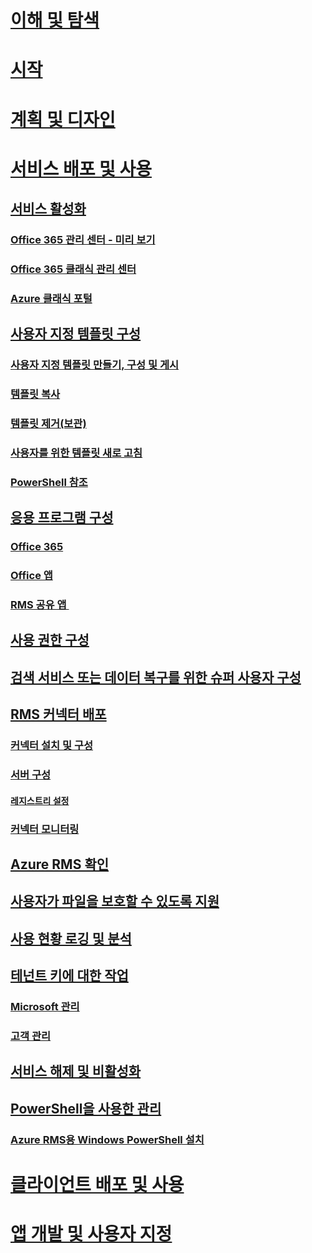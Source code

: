 # [이해 및 탐색](/rights-management/understand-explore/azure-rights-management)
# [시작](/rights-management/get-started/requirements-azure-rms)
# [계획 및 디자인](/rights-management/plan-design/deployment-roadmap)
# [서비스 배포 및 사용](activate-service.md)
## [서비스 활성화](activate-service.md)
### [Office 365 관리 센터 - 미리 보기](activate-office365-preview.md)
### [Office 365 클래식 관리 센터](activate-office365-classic.md)
### [Azure 클래식 포털](activate-azure-classic.md)
## [사용자 지정 템플릿 구성](configure-custom-templates.md)
### [사용자 지정 템플릿 만들기, 구성 및 게시](create-template.md) 
### [템플릿 복사](copy-template.md)
### [템플릿 제거(보관)](remove-template.md) 
### [사용자를 위한 템플릿 새로 고침](refresh-templates.md)
### [PowerShell 참조](configure-templates-with-powershell.md)
## [응용 프로그램 구성](configure-applications.md)
### [Office 365](configure-office365.md)
### [Office 앱](configure-office-apps.md)
### [RMS 공유 앱 ](configure-sharing-app.md)
## [사용 권한 구성](configure-usage-rights.md)
## [검색 서비스 또는 데이터 복구를 위한 슈퍼 사용자 구성](configure-super-users.md)
## [RMS 커넥터 배포](deploy-rms-connector.md)
### [커넥터 설치 및 구성](install-configure-rms-connector.md)
### [서버 구성](configure-servers-rms-connector.md)
#### [레지스트리 설정](rms-connector-registry-settings.md)
### [커넥터 모니터링](monitor-rms-connector.md)
## [Azure RMS 확인](verify.md)
## [사용자가 파일을 보호할 수 있도록 지원](help-users.md)
## [사용 현황 로깅 및 분석](log-analyze-usage.md)
## [테넌트 키에 대한 작업](operations-tenant-key.md)
### [Microsoft 관리](operations-microsoft-managed-tenant-key.md)
### [고객 관리](operations-customer-managed-tenant-key.md)
## [서비스 해제 및 비활성화](decommission-deactivate.md)
## [PowerShell을 사용한 관리](administer-powershell.md)
### [Azure RMS용 Windows PowerShell 설치](install-powershell.md)
# [클라이언트 배포 및 사용](/rights-management/rms-client/use-client)
# [앱 개발 및 사용자 지정](/rights-management/develop/developers-guide)


<!--HONumber=Jun16_HO2-->



